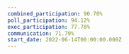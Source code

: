 ```yaml
---
combined_participation: 90.70%
poll_participation: 94.12%
exec_participation: 77.78%
communication: 71.79%
start_date: 2022-06-14T00:00:00.000Z
---
```

